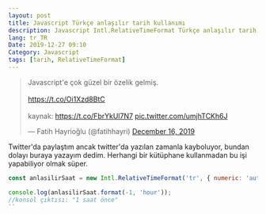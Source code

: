 ```yaml
---
layout: post
title: Javascript Türkçe anlaşılır tarih kullanımı
description: Javascript Intl.RelativeTimeFormat Türkçe anlaşılır tarih hazır nesnesi
lang: tr_TR
Date: 2019-12-27 09:10
Category: Javascript
tags: [tarih, RelativeTimeFormat]
---
```


<blockquote class="twitter-tweet" data-partner="tweetdeck"><p lang="tr" dir="ltr">Javascript&#39;e çok güzel bir özelik gelmiş.<br><br> <a href="https://t.co/Oi1Xzd8BtC">https://t.co/Oi1Xzd8BtC</a><br><br>kaynak: <a href="https://t.co/FbrYkUl7N7">https://t.co/FbrYkUl7N7</a> <a href="https://t.co/umjhTCKh6J">pic.twitter.com/umjhTCKh6J</a></p>&mdash; Fatih Hayrioğlu (@fatihhayri) <a href="https://twitter.com/fatihhayri/status/1206433783089639424?ref_src=twsrc%5Etfw">December 16, 2019</a></blockquote>
<script async src="https://platform.twitter.com/widgets.js" charset="utf-8"></script>

Twitter'da paylaştım ancak twitter'da yazılan zamanla kayboluyor, bundan dolayı buraya yazayım dedim. Herhangi bir kütüphane kullanmadan bu işi yapabiliyor olmak süper.

```js
const anlasilirSaat = new Intl.RelativeTimeFormat('tr', { numeric: 'auto' });

console.log(anlasilirSaat.format(-1, 'hour'));
//konsol çıktısı: "1 saat önce"
``
